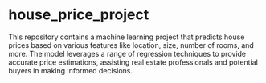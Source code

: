 # house_price_project
This repository contains a machine learning project that predicts house prices based on various features like location, size, number of rooms, and more. The model leverages a range of regression techniques to provide accurate price estimations, assisting real estate professionals and potential buyers in making informed decisions.
